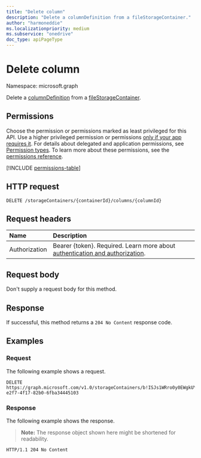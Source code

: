 ```yaml
---
title: "Delete column"
description: "Delete a columnDefinition from a fileStorageContainer."
author: "harmoneddie"
ms.localizationpriority: medium
ms.subservice: "onedrive"
doc_type: apiPageType
---
```


# Delete column

Namespace: microsoft.graph

Delete a [columnDefinition](../resources/columndefinition.md) from a [fileStorageContainer](../resources/filestoragecontainer.md).  

## Permissions

Choose the permission or permissions marked as least privileged for this API. Use a higher privileged permission or permissions [only if your app requires it](/graph/permissions-overview#best-practices-for-using-microsoft-graph-permissions). For details about delegated and application permissions, see [Permission types](/graph/permissions-overview#permission-types). To learn more about these permissions, see the [permissions reference](/graph/permissions-reference).

<!-- {
  "blockType": "permissions",
  "name": "filestoragecontainer-delete-columns-permissions"
}
-->

[!INCLUDE [permissions-table](../includes/permissions/filestoragecontainer-delete-columns-permissions.md)]

## HTTP request

<!-- {
  "blockType": "ignored"
}
-->
``` http
DELETE /storageContainers/{containerId}/columns/{columnId}
```

## Request headers

|Name|Description|
|:---|:---|
|Authorization|Bearer {token}. Required. Learn more about [authentication and authorization](/graph/auth/auth-concepts).|

## Request body

Don't supply a request body for this method.

## Response

If successful, this method returns a `204 No Content` response code.

## Examples

### Request

The following example shows a request.

<!-- {
  "blockType": "request",
  "name": "delete_columndefinition_for_fileStorageContainer"
}
-->
``` http
DELETE https://graph.microsoft.com/v1.0/storageContainers/b!ISJs1WRro0y0EWgkUYcktDa0mE8zSlFEqFzqRn70Zwp1CEtDEBZgQICPkRbil_5Z/columns/99ddcf45-e2f7-4f17-82b0-6fba34445103

```


### Response

The following example shows the response.

>**Note:** The response object shown here might be shortened for readability.

<!-- {
  "blockType": "response",
  "truncated": true
}
-->
``` http
HTTP/1.1 204 No Content
```

